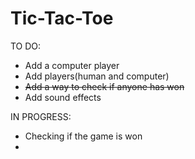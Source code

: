 # Tic-Tac-Toe

TO DO:
- Add a computer player
- Add players(human and computer)
- ~~Add a way to check if anyone has won~~
- Add sound effects

IN PROGRESS:
 - Checking if the game is won
 - 